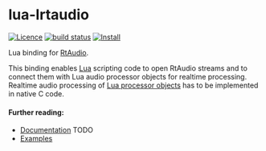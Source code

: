 # lua-lrtaudio 
[![Licence](http://img.shields.io/badge/Licence-MIT-brightgreen.svg)](LICENSE)
[![build status](https://github.com/osch/lua-lrtaudio/workflows/build/badge.svg)](https://github.com/osch/lua-lrtaudio/actions/workflows/build.yml)
[![Install](https://img.shields.io/badge/Install-LuaRocks-brightgreen.svg)](https://luarocks.org/modules/osch/lrtaudio)

<!-- ---------------------------------------------------------------------------------------- -->

Lua binding for [RtAudio](https://github.com/thestk/rtaudio).

This binding enables [Lua] scripting code to open RtAudio streams and to connect them with Lua 
audio processor objects for realtime processing. 
Realtime audio processing of [Lua processor objects](./doc/README.md#processor-objects) 
has to be implemented in native C code.

[Lua]:          https://www.lua.org

<!-- ---------------------------------------------------------------------------------------- -->

#### Further reading:
   * [Documentation](./doc/README.md#lrtaudio-documentation) TODO
   * [Examples](./examples/README.md#lrtaudio-examples)

<!-- ---------------------------------------------------------------------------------------- -->

